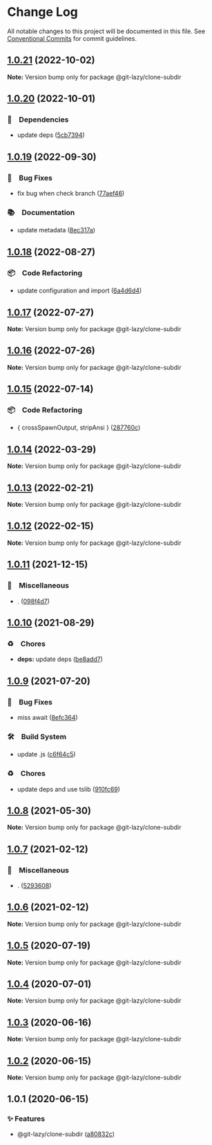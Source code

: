 # Change Log

All notable changes to this project will be documented in this file.
See [Conventional Commits](https://conventionalcommits.org) for commit guidelines.

## [1.0.21](https://github.com/bluelovers/ws-git-lazy/compare/@git-lazy/clone-subdir@1.0.20...@git-lazy/clone-subdir@1.0.21) (2022-10-02)

**Note:** Version bump only for package @git-lazy/clone-subdir





## [1.0.20](https://github.com/bluelovers/ws-git-lazy/compare/@git-lazy/clone-subdir@1.0.19...@git-lazy/clone-subdir@1.0.20) (2022-10-01)



### 📌　Dependencies

* update deps ([5cb7394](https://github.com/bluelovers/ws-git-lazy/commit/5cb739437c77472bd6bc434ce55f845f4214f738))



## [1.0.19](https://github.com/bluelovers/ws-git-lazy/compare/@git-lazy/clone-subdir@1.0.18...@git-lazy/clone-subdir@1.0.19) (2022-09-30)



### 🐛　Bug Fixes

* fix bug when check branch ([77aef46](https://github.com/bluelovers/ws-git-lazy/commit/77aef4631ea89c4927d0e22ad0327ee85e3e413c))


### 📚　Documentation

* update metadata ([8ec317a](https://github.com/bluelovers/ws-git-lazy/commit/8ec317aa3c7980d250ea96e1d97e3c303b4e3f6e))



## [1.0.18](https://github.com/bluelovers/ws-git-lazy/compare/@git-lazy/clone-subdir@1.0.17...@git-lazy/clone-subdir@1.0.18) (2022-08-27)



### 📦　Code Refactoring

* update configuration and import ([6a4d6d4](https://github.com/bluelovers/ws-git-lazy/commit/6a4d6d418dcf351e88a44dcb252269781820309a))



## [1.0.17](https://github.com/bluelovers/ws-git-lazy/compare/@git-lazy/clone-subdir@1.0.16...@git-lazy/clone-subdir@1.0.17) (2022-07-27)

**Note:** Version bump only for package @git-lazy/clone-subdir





## [1.0.16](https://github.com/bluelovers/ws-git-lazy/compare/@git-lazy/clone-subdir@1.0.15...@git-lazy/clone-subdir@1.0.16) (2022-07-26)

**Note:** Version bump only for package @git-lazy/clone-subdir





## [1.0.15](https://github.com/bluelovers/ws-git-lazy/compare/@git-lazy/clone-subdir@1.0.14...@git-lazy/clone-subdir@1.0.15) (2022-07-14)


### 📦　Code Refactoring

* { crossSpawnOutput, stripAnsi } ([287760c](https://github.com/bluelovers/ws-git-lazy/commit/287760c0cc6a540a6d7e2d561afeb9ba5d737d8f))





## [1.0.14](https://github.com/bluelovers/ws-git-lazy/compare/@git-lazy/clone-subdir@1.0.13...@git-lazy/clone-subdir@1.0.14) (2022-03-29)

**Note:** Version bump only for package @git-lazy/clone-subdir





## [1.0.13](https://github.com/bluelovers/ws-git-lazy/compare/@git-lazy/clone-subdir@1.0.12...@git-lazy/clone-subdir@1.0.13) (2022-02-21)

**Note:** Version bump only for package @git-lazy/clone-subdir





## [1.0.12](https://github.com/bluelovers/ws-git-lazy/compare/@git-lazy/clone-subdir@1.0.11...@git-lazy/clone-subdir@1.0.12) (2022-02-15)

**Note:** Version bump only for package @git-lazy/clone-subdir





## [1.0.11](https://github.com/bluelovers/ws-git-lazy/compare/@git-lazy/clone-subdir@1.0.10...@git-lazy/clone-subdir@1.0.11) (2021-12-15)


### 🔖　Miscellaneous

* . ([098f4d7](https://github.com/bluelovers/ws-git-lazy/commit/098f4d705517f0efeef7ef5e9a15c0a16038bb4b))





## [1.0.10](https://github.com/bluelovers/ws-git-lazy/compare/@git-lazy/clone-subdir@1.0.9...@git-lazy/clone-subdir@1.0.10) (2021-08-29)


### ♻️　Chores

* **deps:** update deps ([be8add7](https://github.com/bluelovers/ws-git-lazy/commit/be8add78b800730f5056f777b1a94dcf329801ea))





## [1.0.9](https://github.com/bluelovers/ws-git-lazy/compare/@git-lazy/clone-subdir@1.0.8...@git-lazy/clone-subdir@1.0.9) (2021-07-20)


### 🐛　Bug Fixes

* miss await ([8efc364](https://github.com/bluelovers/ws-git-lazy/commit/8efc3641224cfc87b1ddd9796964d53e44f3eaec))


### 🛠　Build System

* update .js ([c6f64c5](https://github.com/bluelovers/ws-git-lazy/commit/c6f64c52d8aafa63d2e4424bdc36192fe413733f))


### ♻️　Chores

* update deps and use tslib ([910fc69](https://github.com/bluelovers/ws-git-lazy/commit/910fc69537675a16bd0c27bf8d6878196eee51d6))





## [1.0.8](https://github.com/bluelovers/ws-git-lazy/compare/@git-lazy/clone-subdir@1.0.7...@git-lazy/clone-subdir@1.0.8) (2021-05-30)

**Note:** Version bump only for package @git-lazy/clone-subdir





## [1.0.7](https://github.com/bluelovers/ws-git-lazy/compare/@git-lazy/clone-subdir@1.0.6...@git-lazy/clone-subdir@1.0.7) (2021-02-12)


### 🔖　Miscellaneous

* . ([5293608](https://github.com/bluelovers/ws-git-lazy/commit/529360849e1fb6e74278be035363614635572081))





## [1.0.6](https://github.com/bluelovers/ws-git-lazy/compare/@git-lazy/clone-subdir@1.0.5...@git-lazy/clone-subdir@1.0.6) (2021-02-12)

**Note:** Version bump only for package @git-lazy/clone-subdir





## [1.0.5](https://github.com/bluelovers/ws-git-lazy/compare/@git-lazy/clone-subdir@1.0.4...@git-lazy/clone-subdir@1.0.5) (2020-07-19)

**Note:** Version bump only for package @git-lazy/clone-subdir





## [1.0.4](https://github.com/bluelovers/ws-git-lazy/compare/@git-lazy/clone-subdir@1.0.3...@git-lazy/clone-subdir@1.0.4) (2020-07-01)

**Note:** Version bump only for package @git-lazy/clone-subdir





## [1.0.3](https://github.com/bluelovers/ws-git-lazy/compare/@git-lazy/clone-subdir@1.0.2...@git-lazy/clone-subdir@1.0.3) (2020-06-16)

**Note:** Version bump only for package @git-lazy/clone-subdir





## [1.0.2](https://github.com/bluelovers/ws-git-lazy/compare/@git-lazy/clone-subdir@1.0.1...@git-lazy/clone-subdir@1.0.2) (2020-06-15)

**Note:** Version bump only for package @git-lazy/clone-subdir





## 1.0.1 (2020-06-15)


### ✨ Features

*  @git-lazy/clone-subdir ([a80832c](https://github.com/bluelovers/ws-git-lazy/commit/a80832c60115ebaacf21ed2f890c45888f0efadf))
